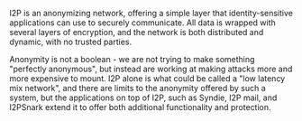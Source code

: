 I2P is an anonymizing network, offering a simple layer that identity-sensitive applications can use to securely communicate. All data is wrapped with several layers of encryption, and the network is both distributed and dynamic, with no trusted parties.

Anonymity is not a boolean - we are not trying to make something "perfectly anonymous", but instead are working at making attacks more and more expensive to mount. I2P alone is what could be called a "low latency mix network", and there are limits to the anonymity offered by such a system, but the applications on top of I2P, such as Syndie, I2P mail, and I2PSnark extend it to offer both additional functionality and protection.